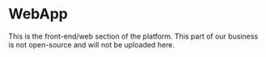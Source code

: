 # WebApp

This is the front-end/web section of the platform. This part of our business is not open-source and will not be uploaded here.
